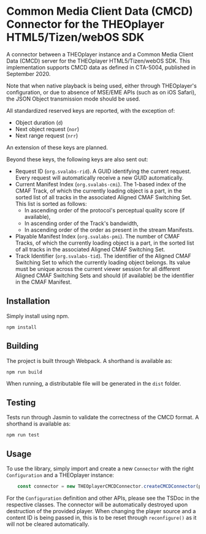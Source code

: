 # Common Media Client Data (CMCD) Connector for the THEOplayer HTML5/Tizen/webOS SDK

A connector between a THEOplayer instance and a Common Media Client Data (CMCD) server for the THEOplayer
HTML5/Tizen/webOS SDK. This implementation supports CMCD data as defined in CTA-5004, published in September 2020.

Note that when native playback is being used, either through THEOplayer's configuration, or due to absence of MSE/EME
APIs (such as on iOS Safari), the JSON Object transmission mode should be used.

All standardized reserved keys are reported, with the exception of:

- Object duration (`d`)
- Next object request (`nor`)
- Next range request (`nrr`)

An extension of these keys are planned.

Beyond these keys, the following keys are also sent out:

- Request ID (`org.svalabs-rid`). A GUID identifying the current request. Every request will automatically receive a new
  GUID automatically.
- Current Manifest Index (`org.svalabs-cmi`). The 1-based index of the CMAF Track, of which the currently loading object
  is a part, in the sorted list of all tracks in the associated Aligned CMAF Switching Set. This list is sorted as
  follows:
    - In ascending order of the protocol's perceptual quality score (if available),
    - In ascending order of the Track's bandwidth,
    - In ascending order of the order as present in the stream Manifests.
- Playable Manifest Index (`org.svalabs-pmi`). The number of CMAF Tracks, of which the currently loading object is a
  part, in the sorted list of all tracks in the associated Aligned CMAF Switching Set.
- Track Identifier (`org.svalabs-tid`). The identifier of the Aligned CMAF Switching Set to which the currently loading
  object belongs. Its value must be unique across the current viewer session for all different Aligned CMAF Switching
  Sets and should (if available) be the identifier in the CMAF Manifest.

## Installation

Simply install using npm.

```
npm install
```

## Building

The project is built through Webpack. A shorthand is available as:

```
npm run build
```

When running, a distributable file will be generated in the `dist` folder.

## Testing

Tests run through Jasmin to validate the correctness of the CMCD format. A shorthand is available as:

```
npm run test
```

## Usage

To use the library, simply import and create a new `Connector` with the right `Configuration` and a THEOplayer instance:

```javascript
    const connector = new THEOplayerCMCDConnector.createCMCDConnector(player, configuration);
```

For the `Configuration` definition and other APIs, please see the TSDoc in the respective classes. The connector will be
automatically destroyed upon destruction of the provided player. When changing the player source and a content ID is
being passed in, this is to be reset through `reconfigure()` as it will not be cleared automatically.

